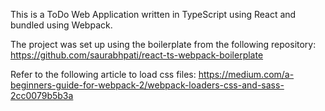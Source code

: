 This is a ToDo Web Application written in TypeScript using React and bundled using Webpack.

The project was set up using the boilerplate from the following repository: https://github.com/saurabhpati/react-ts-webpack-boilerplate

Refer to the following article to load css files: https://medium.com/a-beginners-guide-for-webpack-2/webpack-loaders-css-and-sass-2cc0079b5b3a
